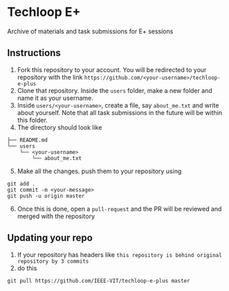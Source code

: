 # Techloop E+
Archive of materials and task submissions for E+ sessions

## Instructions

1. Fork this repository to your account. You will be redirected to your repository with the link `https://github.com/<your-username>/techloop-e-plus`
2. Clone that repository. Inside the `users` folder, make a new folder and name it as your username. 
3. Inside `users/<your-username>`, create a file, say `about_me.txt` and write about yourself. Note that all task submissions in the future will be within this folder.
4. The directory should look like 
```
├── README.md
└── users
    └── <your-username>
        └── about_me.txt

```
5. Make all the changes. push them to your repository using 
```
git add .
git commit -m <your-message>
git push -u origin master
```
6. Once this is done, open a `pull-request` and the PR will be reviewed and merged with the repository

## Updating your repo

1. If your repository has headers like `this repository is behind original repository by 3 commits`
2. do this
```
git pull https://github.com/IEEE-VIT/techloop-e-plus master
```
